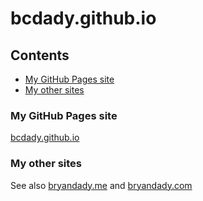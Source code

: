 # bcdady.github.io

## Contents
- [My GitHub Pages site](#my-github-pages-site)
- [My other sites](#my-other-sites)

### My GitHub Pages site

[bcdady.github.io](https://bcdady.github.io)

### My other sites

See also [bryandady.me](https://bryandady.me) and [bryandady.com](https://bryandady.com)
